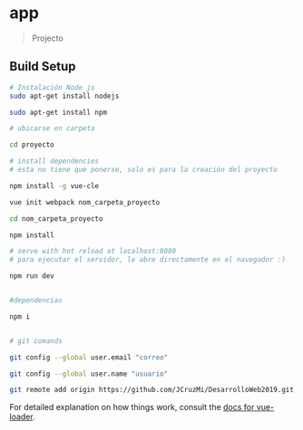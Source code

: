 # app

> Projecto

## Build Setup

``` bash
# Instalación Node js
sudo apt-get install nodejs

sudo apt-get install npm

# ubicarse en carpeta

cd proyecto

# install dependencies
# esta no tiene que ponerse, solo es para la creación del proyecto

npm install -g vue-cle

vue init webpack nom_carpeta_proyecto

cd nom_carpeta_proyecto

npm install

# serve with hot reload at localhost:8080
# para ejecutar el servidor, le abre directamente en el navegador :)

npm run dev


#dependencias

npm i


# git comands

git config --global user.email "correo"

git config --global user.name "usuario"

git remote add origin https://github.com/JCruzMi/DesarrolloWeb2019.git


```

For detailed explanation on how things work, consult the [docs for vue-loader](http://vuejs.github.io/vue-loader).
